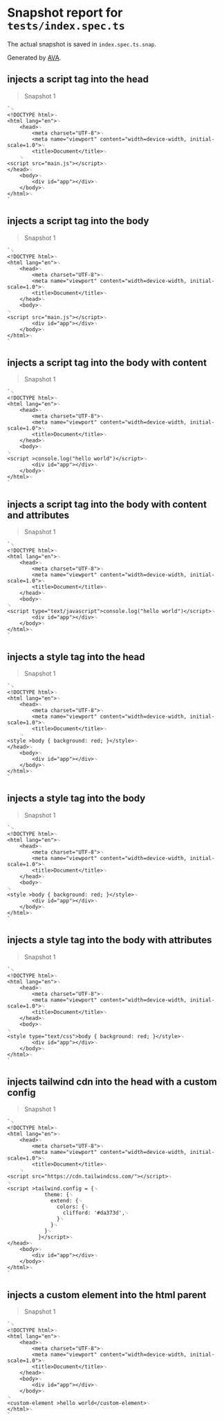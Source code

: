 # Snapshot report for `tests/index.spec.ts`

The actual snapshot is saved in `index.spec.ts.snap`.

Generated by [AVA](https://avajs.dev).

## injects a script tag into the head

> Snapshot 1

    `␊
    <!DOCTYPE html>␊
    <html lang="en">␊
        <head>␊
            <meta charset="UTF-8">␊
            <meta name="viewport" content="width=device-width, initial-scale=1.0">␊
            <title>Document</title>␊
        ␊
    <script src="main.js"></script>␊
    </head>␊
        <body>␊
            <div id="app"></div>␊
        </body>␊
    </html>␊
    `

## injects a script tag into the body

> Snapshot 1

    `␊
    <!DOCTYPE html>␊
    <html lang="en">␊
        <head>␊
            <meta charset="UTF-8">␊
            <meta name="viewport" content="width=device-width, initial-scale=1.0">␊
            <title>Document</title>␊
        </head>␊
        <body>␊
    ␊
    <script src="main.js"></script>␊
            <div id="app"></div>␊
        </body>␊
    </html>␊
    `

## injects a script tag into the body with content

> Snapshot 1

    `␊
    <!DOCTYPE html>␊
    <html lang="en">␊
        <head>␊
            <meta charset="UTF-8">␊
            <meta name="viewport" content="width=device-width, initial-scale=1.0">␊
            <title>Document</title>␊
        </head>␊
        <body>␊
    ␊
    <script >console.log("hello world")</script>␊
            <div id="app"></div>␊
        </body>␊
    </html>␊
    `

## injects a script tag into the body with content and attributes

> Snapshot 1

    `␊
    <!DOCTYPE html>␊
    <html lang="en">␊
        <head>␊
            <meta charset="UTF-8">␊
            <meta name="viewport" content="width=device-width, initial-scale=1.0">␊
            <title>Document</title>␊
        </head>␊
        <body>␊
    ␊
    <script type="text/javascript">console.log("hello world")</script>␊
            <div id="app"></div>␊
        </body>␊
    </html>␊
    `

## injects a style tag into the head

> Snapshot 1

    `␊
    <!DOCTYPE html>␊
    <html lang="en">␊
        <head>␊
            <meta charset="UTF-8">␊
            <meta name="viewport" content="width=device-width, initial-scale=1.0">␊
            <title>Document</title>␊
        ␊
    <style >body { background: red; }</style>␊
    </head>␊
        <body>␊
            <div id="app"></div>␊
        </body>␊
    </html>␊
    `

## injects a style tag into the body

> Snapshot 1

    `␊
    <!DOCTYPE html>␊
    <html lang="en">␊
        <head>␊
            <meta charset="UTF-8">␊
            <meta name="viewport" content="width=device-width, initial-scale=1.0">␊
            <title>Document</title>␊
        </head>␊
        <body>␊
    ␊
    <style >body { background: red; }</style>␊
            <div id="app"></div>␊
        </body>␊
    </html>␊
    `

## injects a style tag into the body with attributes

> Snapshot 1

    `␊
    <!DOCTYPE html>␊
    <html lang="en">␊
        <head>␊
            <meta charset="UTF-8">␊
            <meta name="viewport" content="width=device-width, initial-scale=1.0">␊
            <title>Document</title>␊
        </head>␊
        <body>␊
    ␊
    <style type="text/css">body { background: red; }</style>␊
            <div id="app"></div>␊
        </body>␊
    </html>␊
    `

## injects tailwind cdn into the head with a custom config

> Snapshot 1

    `␊
    <!DOCTYPE html>␊
    <html lang="en">␊
        <head>␊
            <meta charset="UTF-8">␊
            <meta name="viewport" content="width=device-width, initial-scale=1.0">␊
            <title>Document</title>␊
        ␊
    <script src="https://cdn.tailwindcss.com/"></script>␊
    ␊
    <script >tailwind.config = {␊
                theme: {␊
                  extend: {␊
                    colors: {␊
                      clifford: '#da373d',␊
                    }␊
                  }␊
                }␊
              }</script>␊
    </head>␊
        <body>␊
            <div id="app"></div>␊
        </body>␊
    </html>␊
    `

## injects a custom element into the html parent

> Snapshot 1

    `␊
    <!DOCTYPE html>␊
    <html lang="en">␊
        <head>␊
            <meta charset="UTF-8">␊
            <meta name="viewport" content="width=device-width, initial-scale=1.0">␊
            <title>Document</title>␊
        </head>␊
        <body>␊
            <div id="app"></div>␊
        </body>␊
    ␊
    <custom-element >hello world</custom-element>␊
    </html>␊
    `
